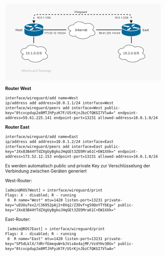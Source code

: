 ![](../../images/wireguardS2S.png)

**Router West**
```
interface/wireguard/add name=West
ip/address add address=10.0.1.1/24 interface=West
interface/wireguard/peers add interface=West public-key="0tcvcpdup2e8MTJhPyzK7F/USrKjnJbzCfQKGI7VlwA=" endpoint-address=59.61.225.141 endpoint-port=13231 allowed-address=10.0.1.0/24
```

**Router East**
```
interface/wireguard/add name=East
ip/address add address=10.0.1.2/24 interface=East
interface/wireguard/peers add interface=East public-key="JXx83B44YTdZXgUyBgkoJHqGEt3ZO5Mra61C+EW1XXk=" endpoint-address=173.52.12.153 endpoint-port=13231 allowed-address=10.0.1.0/24
```

Es werden automatisch public und private Key zur Verschlüsselung der Verbindung zwischen Geräten generiert

West-Router:
```
[admin@ROS7West] > interface/wireguard/print
Flags: X - disabled; R - running 
 0  R name="West" mtu=1420 listen-port=13231 private-key="uEUUufex2/C36952pAj2+8Vq2/Z3Ovf+g59QoYTYbEg=" public-key="JXx83B44YTdZXgUyBgkoJHqGEt3ZO5Mra61C+EW1XXk="
```

East-Router:
```
 [admin@ROS7East] > interface/wireguard/print
Flags: X - disabled; R - running 
 0  R name="East" mtu=1420 listen-port=13231 private-key="SP5dLklX/7dRrfEmequW+bJVisAx4ajMF/VzdYHv30U=" public-key="0tcvcpdup2e8MTJhPyzK7F/USrKjnJbzCfQKGI7VlwA="
```